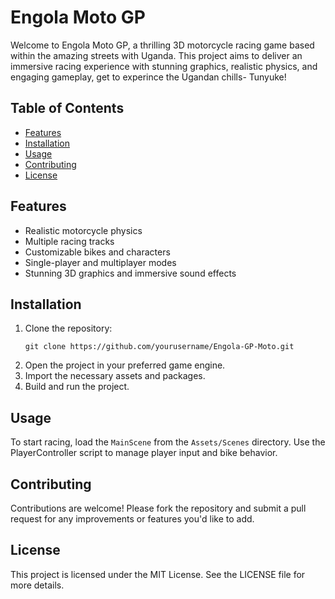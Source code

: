 # Engola Moto GP

Welcome to Engola Moto GP, a thrilling 3D motorcycle racing game based within the amazing streets with Uganda. This project aims to deliver an immersive racing experience with stunning graphics, realistic physics, and engaging gameplay, get to experince the Ugandan chills- Tunyuke!

## Table of Contents

- [Features](#features)
- [Installation](#installation)
- [Usage](#usage)
- [Contributing](#contributing)
- [License](#license)

## Features

- Realistic motorcycle physics
- Multiple racing tracks
- Customizable bikes and characters
- Single-player and multiplayer modes
- Stunning 3D graphics and immersive sound effects

## Installation

1. Clone the repository:
   ```
   git clone https://github.com/yourusername/Engola-GP-Moto.git
   ```
2. Open the project in your preferred game engine.
3. Import the necessary assets and packages.
4. Build and run the project.

## Usage

To start racing, load the `MainScene` from the `Assets/Scenes` directory. Use the PlayerController script to manage player input and bike behavior.

## Contributing

Contributions are welcome! Please fork the repository and submit a pull request for any improvements or features you'd like to add.

## License

This project is licensed under the MIT License. See the LICENSE file for more details.
